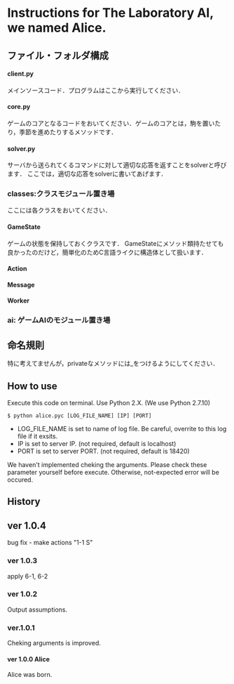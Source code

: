 # Instructions for The Laboratory AI, we named Alice.

## ファイル・フォルダ構成
#### client.py
メインソースコード．プログラムはここから実行してください．

#### core.py
ゲームのコアとなるコードをおいてください．ゲームのコアとは，駒を置いたり，季節を進めたりするメソッドです．

#### solver.py
サーバから送られてくるコマンドに対して適切な応答を返すことをsolverと呼びます．
ここでは，適切な応答をsolverに書いてあげます．

### classes:クラスモジュール置き場
ここには各クラスをおいてください．

#### GameState
ゲームの状態を保持しておくクラスです．
GameStateにメソッド類持たせても良かったのだけど，簡単化のためC言語ライクに構造体として扱います．

#### Action
#### Message
#### Worker

### ai: ゲームAIのモジュール置き場



## 命名規則
特に考えてませんが，privateなメソッドには_をつけるようにしてください．


## How to use
Execute this code on terminal.
Use Python 2.X. (We use Python 2.7.10)

```
$ python alice.pyc [LOG_FILE_NAME] [IP] [PORT] 
```

- LOG_FILE_NAME is set to name of log file.  Be careful, overrite to this log file if it exsits.
- IP is set to server IP. (not required, default is localhost)
- PORT is set to server PORT. (not required, default is 18420)

We haven't implemented cheking the arguments. Please check these parameter yourself before execute.
Otherwise, not-expected error will be occured.

## History
## ver 1.0.4
bug fix
    - make actions "1-1 S"

### ver 1.0.3
apply 6-1, 6-2

### ver 1.0.2
Output assumptions.

### ver.1.0.1
Cheking arguments is improved.

#### ver 1.0.0 Alice
Alice was born.
